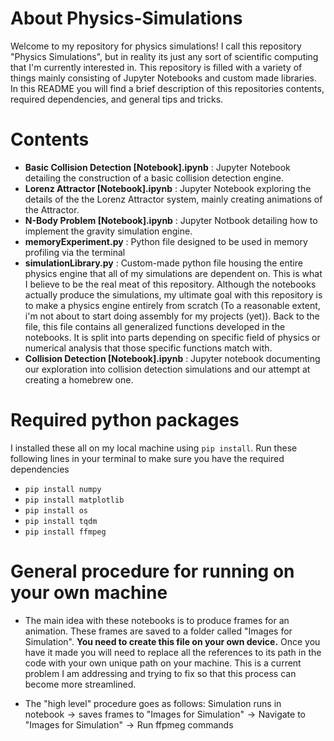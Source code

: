 # About Physics-Simulations

Welcome to my repository for physics simulations! I call this repository "Physics Simulations", but in reality its just any sort of scientific computing that I'm currently interested in. This repository is filled with a variety of things mainly consisting of Jupyter Notebooks and custom made libraries. In this README you will find a brief description of this repositories contents, required dependencies, and general tips and tricks.

# Contents
- **Basic Collision Detection [Notebook].ipynb** : Jupyter Notebook detailing the construction of a basic collision detection engine.
- **Lorenz Attractor [Notebook].ipynb** : Jupyter Notebook exploring the details of the the Lorenz Attractor system, mainly creating animations of the Attractor.
- **N-Body Problem [Notebook].ipynb** : Jupyter Notbook detailing how to implement the gravity simulation engine.
- **memoryExperiment.py** : Python file designed to be used in memory profiling via the terminal
- **simulationLibrary.py** : Custom-made python file housing the entire physics engine that all of my simulations are dependent on. This is what I believe to be the real meat of this repository. Although the notebooks actually produce the simulations, my ultimate goal with this repository is to make a physics engine entirely from scratch (To a reasonable extent, i'm not about to start doing assembly for my projects (yet)). Back to the file, this file contains all generalized functions developed in the notebooks. It is split into parts depending on specific field of physics or numerical analysis that those specific functions match with.
- **Collision Detection [Notebook].ipynb** : Jupyter notebook documenting our exploration into collision detection simulations and our attempt at creating a homebrew one.

# Required python packages

I installed these all on my local machine using ```pip install```. Run these following lines in your terminal to make sure you have the required dependencies
- ```pip install numpy```
- ```pip install matplotlib```
- ```pip install os```
- ```pip install tqdm```
- ```pip install ffmpeg```

# General procedure for running on your own machine
- The main idea with these notebooks is to produce frames for an animation. These frames are saved to a folder called "Images for Simulation". **You need to create this file on your own device.** Once you have it made you will need to replace all the references to its path in the code with your own unique path on your machine. This is a current problem I am addressing and trying to fix so that this process can become more streamlined.

- The "high level" procedure goes as follows: $\text{Simulation runs in notebook} \rightarrow \text{saves frames to "Images for Simulation"} \rightarrow \text{Navigate to "Images for Simulation"} \rightarrow \text{Run ffpmeg commands}$


